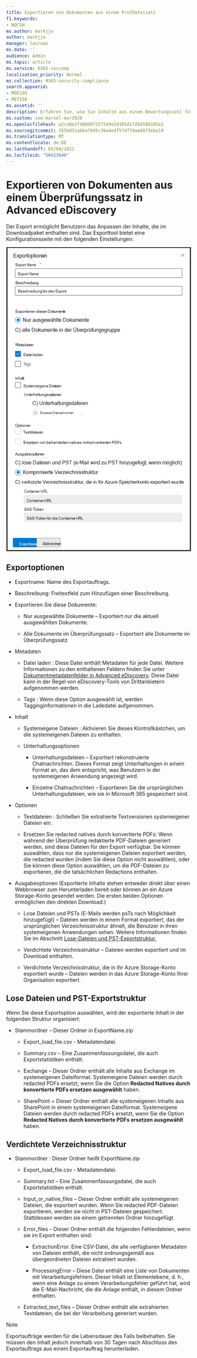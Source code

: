 ```yaml
---
title: Exportieren von Dokumenten aus einem Prüfdateisatz
f1.keywords:
- NOCSH
ms.author: markjjo
author: markjjo
manager: laurawi
ms.date: ''
audience: Admin
ms.topic: article
ms.service: O365-seccomp
localization_priority: Normal
ms.collection: M365-security-compliance
search.appverid:
- MOE150
- MET150
ms.assetid: ''
description: Erfahren Sie, wie Sie Inhalte aus einem Bewertungssatz für Präsentationen oder externe Rezensionen auswählen und exportieren.
ms.custom: seo-marvel-mar2020
ms.openlocfilehash: a2ca8e2f400d9f257549e59305d1fd56586185e2
ms.sourcegitcommit: 355bd51ab6a79d5c36a4e4f57df74ae6873eba19
ms.translationtype: MT
ms.contentlocale: de-DE
ms.lasthandoff: 03/04/2021
ms.locfileid: "50423646"
---
```

# <a name="export-documents-from-a-review-set-in-advanced-ediscovery"></a>Exportieren von Dokumenten aus einem Überprüfungssatz in Advanced eDiscovery

Der Export ermöglicht Benutzern das Anpassen der Inhalte, die im Downloadpaket enthalten sind. Das Exporttool bietet eine Konfigurationsseite mit den folgenden Einstellungen:

![Optionen zum Exportieren von Elementen aus einem Überprüfungssatz](../media/bcfc72c7-4a01-4697-9e16-2965b7f04fdb.png)

## <a name="export-options"></a>Exportoptionen

- Exportname: Name des Exportauftrags.

- Beschreibung: Freitextfeld zum Hinzufügen einer Beschreibung.

- Exportieren Sie diese Dokumente:

  - Nur ausgewählte Dokumente – Exportiert nur die aktuell ausgewählten Dokumente.
  
  - Alle Dokumente im Überprüfungssatz – Exportiert alle Dokumente im Überprüfungssatz

- Metadaten
  
  - Datei laden : Diese Datei enthält Metadaten für jede Datei. Weitere Informationen zu den enthaltenen Feldern finden Sie unter [Dokumentmetadatenfelder in Advanced eDiscovery](document-metadata-fields-in-Advanced-eDiscovery.md). Diese Datei kann in der Regel von eDiscovery-Tools von Drittanbietern aufgenommen werden.
  
  - Tags : Wenn diese Option ausgewählt ist, werden Tagginginformationen in die Ladedatei aufgenommen.

- Inhalt
  
  - Systemeigene Dateien : Aktivieren Sie dieses Kontrollkästchen, um die systemeigenen Dateien zu enthalten.
  
  - Unterhaltungsoptionen
    
    - Unterhaltungsdateien – Exportiert rekonstruierte Chatnachrichten. Dieses Format zeigt Unterhaltungen in einem Format an, das dem entspricht, was Benutzern in der systemeigenen Anwendung angezeigt wird.
    
    - Einzelne Chatnachrichten – Exportieren Sie die ursprünglichen Unterhaltungsdateien, wie sie in Microsoft 365 gespeichert sind.

- Optionen

  - Textdateien : Schließen Sie extrahierte Textversionen systemeigener Dateien ein.
  
  - Ersetzen Sie redacted natives durch konvertierte PDFs: Wenn während der Überprüfung redaktierte PDF-Dateien generiert werden, sind diese Dateien für den Export verfügbar. Sie können auswählen, dass nur die systemeigenen Dateien exportiert werden, die redacted wurden (indem Sie diese Option nicht auswählen), oder Sie können diese Option auswählen, um die PDF-Dateien zu exportieren, die die tatsächlichen Redactions enthalten.

- Ausgabeoptionen (Exportierte Inhalte stehen entweder direkt über einen Webbrowser zum Herunterladen bereit oder können an ein Azure Storage-Konto gesendet werden. Die ersten beiden Optionen ermöglichen den direkten Download.)
  
  - Lose Dateien und PSTs (E-Mails werden psTs nach Möglichkeit hinzugefügt) – Dateien werden in einem Format exportiert, das der ursprünglichen Verzeichnisstruktur ähnelt, die Benutzer in ihren systemeigenen Anwendungen sehen.  Weitere Informationen finden Sie im Abschnitt [Lose-Dateien und PST-Exportstruktur.](#loose-files-and-pst-export-structure)
  
  - Verdichtete Verzeichnisstruktur – Dateien werden exportiert und im Download enthalten.
  
  - Verdichtete Verzeichnisstruktur, die in Ihr Azure Storage-Konto exportiert wurde – Dateien werden in das Azure Storage-Konto Ihrer Organisation exportiert.

## <a name="loose-files-and-pst-export-structure"></a>Lose Dateien und PST-Exportstruktur

Wenn Sie diese Exportoption auswählen, wird der exportierte Inhalt in der folgenden Struktur organisiert:

- Stammordner – Dieser Ordner in ExportName.zip
  
  - Export_load_file.csv - Metadatendatei.
  
  - Summary.csv – Eine Zusammenfassungsdatei, die auch Exportstatistiken enthält.
  
  - Exchange – Dieser Ordner enthält alle Inhalte aus Exchange im systemeigenen Dateiformat. Systemeigene Dateien werden durch redacted PDFs ersetzt, wenn Sie die Option **Redacted Natives durch konvertierte PDFs ersetzen ausgewählt** haben.
  
  - SharePoint = Dieser Ordner enthält alle systemeigenen Inhalte aus SharePoint in einem systemeigenen Dateiformat. Systemeigene Dateien werden durch redacted PDFs ersetzt, wenn Sie die Option **Redacted Natives durch konvertierte PDFs ersetzen ausgewählt** haben.

## <a name="condensed-directory-structure"></a>Verdichtete Verzeichnisstruktur

- Stammordner : Dieser Ordner heißt ExportName.zip
  
  - Export_load_file.csv - Metadatendatei.
  
  - Summary.txt – Eine Zusammenfassungsdatei, die auch Exportstatistiken enthält.
  
  - Input_or_native_files – Dieser Ordner enthält alle systemeigenen Dateien, die exportiert wurden. Wenn Sie redacted PDF-Dateien exportieren, werden sie nicht in PST-Dateien gespeichert. Stattdessen werden sie einem getrennten Ordner hinzugefügt.
  
  - Error_files – Dieser Ordner enthält die folgenden Fehlerdateien, wenn sie im Export enthalten sind:
    
    - ExtractionError. Eine CSV-Datei, die alle verfügbaren Metadaten von Dateien enthält, die nicht ordnungsgemäß aus übergeordneten Dateien extrahiert wurden.
    
    - ProcessingError – Diese Datei enthält eine Liste von Dokumenten mit Verarbeitungsfehlern. Dieser Inhalt ist Elementebene, d. h., wenn eine Anlage zu einem Verarbeitungsfehler geführt hat, wird die E-Mail-Nachricht, die die Anlage enthält, in diesem Ordner enthalten.
  
  - Extracted_text_files – Dieser Ordner enthält alle extrahierten Textdateien, die bei der Verarbeitung generiert wurden.

> [!NOTE]
> Exportaufträge werden für die Lebensdauer des Falls beibehalten. Sie müssen den Inhalt jedoch innerhalb von 30 Tagen nach Abschluss des Exportauftrags aus einem Exportauftrag herunterladen.
